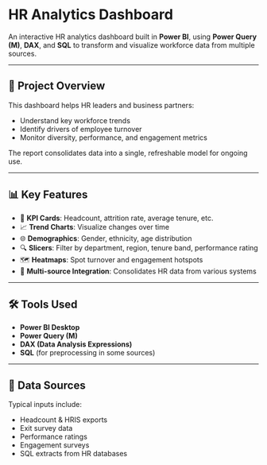 # HR Analytics Dashboard

An interactive HR analytics dashboard built in **Power BI**, using **Power Query (M)**, **DAX**, and **SQL** to transform and visualize workforce data from multiple sources.

---

## 🚀 Project Overview

This dashboard helps HR leaders and business partners:
- Understand key workforce trends
- Identify drivers of employee turnover
- Monitor diversity, performance, and engagement metrics

The report consolidates data into a single, refreshable model for ongoing use.

---

## 📊 Key Features

- 📌 **KPI Cards**: Headcount, attrition rate, average tenure, etc.
- 📈 **Trend Charts**: Visualize changes over time
- 🌐 **Demographics**: Gender, ethnicity, age distribution
- 🔍 **Slicers**: Filter by department, region, tenure band, performance rating
- 🗺️ **Heatmaps**: Spot turnover and engagement hotspots
- 📂 **Multi-source Integration**: Consolidates HR data from various systems

---

## 🛠️ Tools Used

- **Power BI Desktop**
- **Power Query (M)**
- **DAX (Data Analysis Expressions)**
- **SQL** (for preprocessing in some sources)

---

## 🧱 Data Sources

Typical inputs include:
- Headcount & HRIS exports
- Exit survey data
- Performance ratings
- Engagement surveys
- SQL extracts from HR databases
